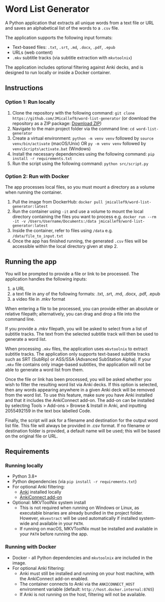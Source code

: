 # Word List Generator

A Python application that extracts all unique words from a text file or URL and saves an alphabetical list of the words to a `.csv` file.

The application supports the following input formats: 
- Text-based files: `.txt`, `.srt`, `.md`, `.docx`, `.pdf`, `.epub`
- URLs (web content)
- `.mkv` subtitle tracks (via subtitle extraction with `mkvtoolnix`)

The application includes optional filtering against Anki decks, and is designed to run locally or inside a Docker container.

## Instructions

### Option 1: Run locally

1. Clone the repository with the following command: `git clone https://github.com/JMicallef9/word-list-generator` (or download the repository as a ZIP package: [Download ZIP](https://github.com/JMicallef9/word-list-generator/archive/refs/heads/main.zip))
2. Navigate to the main project folder via the command line: `cd word-list-generator`
3. Create a virtual environment: `python -m venv venv` followed by `source venv/bin/activate` (macOS/Unix) OR `py -m venv venv` followed by `venv\Scripts\activate.bat` (Windows)
4. Install the necessary dependencies using the following command: `pip install -r requirements.txt`
5. Run the script using the following command: `python src/script.py`

### Option 2: Run with Docker

The app processes local files, so you must mount a directory as a volume when running the container.

1. Pull the image from DockerHub: `docker pull jmicallef9/word-list-generator:latest`
2. Run the container using `-it` and use a volume to mount the local directory containing the files you want to process e.g. `docker run --rm -it -v /Users/Username/Documents:/data jmicallef9/word-list-generator:latest`
3. Inside the container, refer to files using `/data` e.g. `/data/file_to_input.txt` 
4. Once the app has finished running, the generated `.csv` files will be accessible within the local directory given at step 2.

## Running the app

You will be prompted to provide a file or link to be processed. The application handles the following inputs:

1. a URL
2. a text file in any of the following formats: .txt, .srt, .md, .docx, .pdf, .epub
3. a video file in .mkv format

When entering a file to be processed, you can provide either an absolute or relative filepath; alternatively, you can drag and drop a file into the command line.

If you provide a .mkv filepath, you will be asked to select from a list of subtitle tracks. The text from the selected subtitle track will then be used to generate a word list.

When processing `.mkv` files, the application uses `mkvtoolnix` to extract subtitle tracks. The application only supports text-based subtitle tracks such as SRT (SubRip) or ASS/SSA (Advanced SubStation Alpha). If your `.mkv` file contains only image-based subtitles, the application will not be able to generate a word list from them.

Once the file or link has been processed, you will be asked whether you wish to filter the resulting word list via Anki decks. If this option is selected, then any words appearing anywhere in a given Anki deck will be removed from the word list. To use this feature, make sure you have Anki installed and that it includes the AnkiConnect add-on. The add-on can be installed by selecting Tools > Add-ons > Browse & Install in Anki, and inputting 2055492159 in the text box labelled Code.

Finally, the script will ask for a filename and destination for the output word list file. This file will always be provided in .csv format. If no filename or destination folder is provided, a default name will be used; this will be based on the original file or URL.

## Requirements

### Running locally
- Python 3.8+
- Python dependencies (via `pip install -r requirements.txt`)
- For optional Anki filtering:
    - [Anki](https://apps.ankiweb.net/) installed locally
    - [AnkiConnect add-on](https://ankiweb.net/shared/info/2055492159)
- Optional: MKVToolNix system install
    - This is not required when running on Windows or Linux, as executable binaries are already bundled in the project folder. However, `mkvextract` will be used automatically if installed system-wide and available in your `PATH`.
    - If running on macOS, MKVToolNix must be installed and available in your `PATH` before running the app.

### Running with Docker
- Docker - all Python dependencies and `mkvtoolnix` are included in the image.
- For optional Anki filtering:
    - Anki must still be installed and running on your host machine, with the AnkiConnect add-on enabled.
    - The container connects to Anki via the `ANKICONNECT_HOST` environment variable (default: `http://host.docker.internal:8765`)
    - If Anki is not running on the host, filtering will not be available.